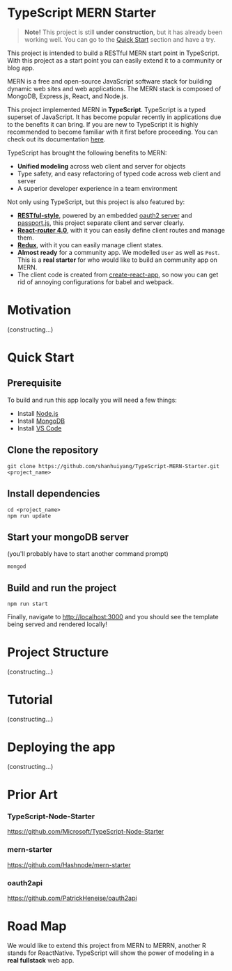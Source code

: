 # TypeScript MERN Starter

> **Note!** This project is still **under construction**, but it has already been working well. You can go to the [Quick Start](#quick-start) section and have a try.

This project is intended to build a RESTful MERN start point in TypeScript. With this project as a start point you can easily extend it to a community or blog app.

MERN is a free and open-source JavaScript software stack for building dynamic web sites and web applications. The MERN stack is composed of MongoDB, Express.js, React, and Node.js. 

This project implemented MERN in **TypeScript**. TypeScript is a typed superset of JavaScript. It has become popular recently in applications due to the benefits it can bring. 
If you are new to TypeScript it is highly recommended to become familiar with it first before proceeding. You can check out its documentation [here](https://www.typescriptlang.org/docs/handbook/typescript-in-5-minutes.html).

TypeScript has brought the following benefits to MERN:

- **Unified modeling** across web client and server for objects
- Type safety, and easy refactoring of typed code across web client and server
- A superior developer experience in a team environment

Not only using TypeScript, but this project is also featured by:

- **[RESTful-style](https://www.restapitutorial.com/lessons/whatisrest.html)**, powered by an embedded [oauth2 server](https://github.com/jaredhanson/oauth2orize) and [passport.js](http://www.passportjs.org/), this project separate client and server clearly.
- **[React-router 4.0](https://reacttraining.com/react-router/)**, with it you can easily define client routes and manage them.
- **[Redux](https://redux.js.org/introduction)**, with it you can easily manage client states.
- **Almost ready** for a community app. We modelled ```User``` as well as ```Post```. This is a **real starter**  for who would like to build an community app on MERN.
- The client code is created from [create-react-app](https://facebook.github.io/create-react-app/), so now you can get rid of annoying configurations for babel and webpack.

# Motivation

(constructing...)

# Quick Start

## Prerequisite
To build and run this app locally you will need a few things:
- Install [Node.js](https://nodejs.org/en/)
- Install [MongoDB](https://docs.mongodb.com/manual/installation/)
- Install [VS Code](https://code.visualstudio.com/)

## Clone the repository
```
git clone https://github.com/shanhuiyang/TypeScript-MERN-Starter.git <project_name>
```
## Install dependencies
```
cd <project_name>
npm run update
```
## Start your mongoDB server
(you'll probably have to start another command prompt)
```
mongod
```
## Build and run the project
```
npm run start
```
Finally, navigate to [http://localhost:3000](http://localhost:3000) and you should see the template being served and rendered locally!

# Project Structure

(constructing...)

# Tutorial 

(constructing...)

# Deploying the app

(constructing...)

# Prior Art

### TypeScript-Node-Starter

https://github.com/Microsoft/TypeScript-Node-Starter

### mern-starter

https://github.com/Hashnode/mern-starter

### oauth2api

https://github.com/PatrickHeneise/oauth2api

# Road Map
We would like to extend this project from MERN to MERRN, another R stands for ReactNative. TypeScript will show the power of modeling in a **real fullstack** web app.